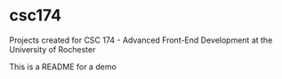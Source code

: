 # csc174
Projects created for CSC 174 - Advanced Front-End Development at the University of Rochester 

This is a README for a demo
